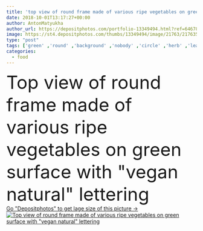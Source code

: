 ```yaml
---
title: 'top view of round frame made of various ripe vegetables on green surface with "vegan natural" lettering'
date: 2018-10-01T13:17:27+00:00
author: AntonMatyukha
author_url: https://depositphotos.com/portfolio-13349494.html?ref=64678756
image: https://st4.depositphotos.com/thumbs/13349494/image/21763/217635634/api_thumb_450.jpg?forcejpeg=true
type: "post"
tags: ['green' ,'round' ,'background' ,'nobody' ,'circle' ,'herb' ,'leaves' ,'uncooked' ,'food' ,'tasty' ,'delicious' ,'frame' ,'dill' ,'vegetarian' ,'pepper' ,'tomatoes' ,'vegetables' ,'garlic' ,'lettuce' ,'eco' ,'bunch' ,'branches' ,'basil' ,'spice' ,'chili' ,'different' ,'symbols' ,'signs' ,'stems' ,'vegan' ,'tabletop' ,'peas' ,'Asparagus' ,'pods' ,'lettering' ,'unprocessed' ,'Avocados' ,'Healthy Eating' ,'top view' ,'cherry tomatoes' ,'raw food diet' ,'organic food' ,'flat lay' ,'clean eating' ,'vegan natural' ]
categories: 
  - food
---
```

<div aling="center">
            <font size="60"> Top view of round frame made of various ripe vegetables on green surface with "vegan natural" lettering</font>   
</div>
<div>
    <a href='https://st4.depositphotos.com/thumbs/13349494/image/21763/217635634/api_thumb_450.jpg?forcejpeg=true?ref=64678756' target=_blank > Go "Depositphotos" to get lage size of this picture ->
        <img href='https://st4.depositphotos.com/thumbs/13349494/image/21763/217635634/api_thumb_450.jpg?forcejpeg=true?ref=64678756' src='https://st4.depositphotos.com/13349494/21763/i/950/depositphotos_217635634-stock-photo-top-view-frame-made-various.jpg?forcejpeg=true' alt='Top view of round frame made of various ripe vegetables on green surface with "vegan natural" lettering' >
    </a>
</div>
